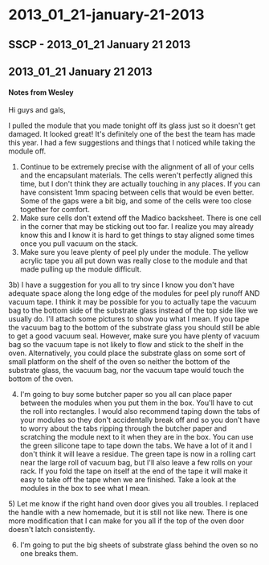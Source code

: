 # 2013\_01\_21-january-21-2013

## SSCP - 2013\_01\_21 January 21 2013

## 2013\_01\_21 January 21 2013

#### Notes from Wesley

Hi guys and gals,

I pulled the module that you made tonight off its glass just so it doesn't get damaged. It looked great! It's definitely one of the best the team has made this year. I had a few suggestions and things that I noticed while taking the module off.

1. Continue to be extremely precise with the alignment of all of your cells and the encapsulant materials. The cells weren't perfectly aligned this time, but I don't think they are actually touching in any places. If you can have consistent 1mm spacing between cells that would be even better. Some of the gaps were a bit big, and some of the cells were too close together for comfort.
2. Make sure cells don't extend off the Madico backsheet. There is one cell in the corner that may be sticking out too far. I realize you may already know this and I know it is hard to get things to stay aligned some times once you pull vacuum on the stack.
3. Make sure you leave plenty of peel ply under the module. The yellow acrylic tape you all put down was really close to the module and that made pulling up the module difficult.

3b) I have a suggestion for you all to try since I know you don't have adequate space along the long edge of the modules for peel ply runoff AND vacuum tape. I think it may be possible for you to actually tape the vacuum bag to the bottom side of the substrate glass instead of the top side like we usually do. I'll attach some pictures to show you what I mean. If you tape the vacuum bag to the bottom of the substrate glass you should still be able to get a good vacuum seal. However, make sure you have plenty of vacuum bag so the vacuum tape is not likely to flow and stick to the shelf in the oven. Alternatively, you could place the substrate glass on some sort of small platform on the shelf of the oven so neither the bottom of the substrate glass, the vacuum bag, nor the vacuum tape would touch the bottom of the oven.

4. I'm going to buy some butcher paper so you all can place paper between the modules when you put them in the box. You'll have to cut the roll into rectangles. I would also recommend taping down the tabs of your modules so they don't accidentally break off and so you don't have to worry about the tabs ripping through the butcher paper and scratching the module next to it when they are in the box. You can use the green silicone tape to tape down the tabs. We have a lot of it and I don't think it will leave a residue. The green tape is now in a rolling cart near the large roll of vacuum bag, but I'll also leave a few rolls on your rack. If you fold the tape on itself at the end of the tape it will make it easy to take off the tape when we are finished. Take a look at the modules in the box to see what I mean.

5\)  Let me know if the right hand oven door gives you all troubles. I replaced the handle with a new homemade, but it is still not like new. There is one more modification that I can make for you all if the top of the oven door doesn't latch consistently.

6. I'm going to put the big sheets of substrate glass behind the oven so no one breaks them.&#x20;
